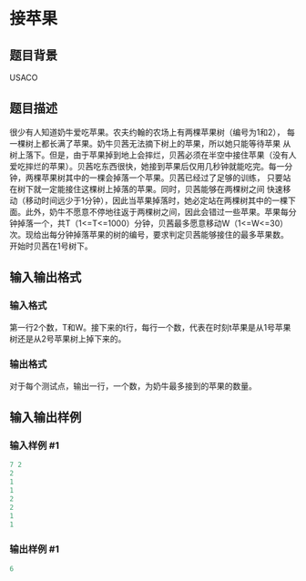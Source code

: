 # 接苹果

## 题目背景

USACO

## 题目描述

很少有人知道奶牛爱吃苹果。农夫约翰的农场上有两棵苹果树（编号为1和2）， 每一棵树上都长满了苹果。奶牛贝茜无法摘下树上的苹果，所以她只能等待苹果 从树上落下。但是，由于苹果掉到地上会摔烂，贝茜必须在半空中接住苹果（没有人爱吃摔烂的苹果）。贝茜吃东西很快，她接到苹果后仅用几秒钟就能吃完。每一分钟，两棵苹果树其中的一棵会掉落一个苹果。贝茜已经过了足够的训练， 只要站在树下就一定能接住这棵树上掉落的苹果。同时，贝茜能够在两棵树之间 快速移动（移动时间远少于1分钟），因此当苹果掉落时，她必定站在两棵树其中的一棵下面。此外，奶牛不愿意不停地往返于两棵树之间，因此会错过一些苹果。苹果每分钟掉落一个，共T（1<=T<=1000）分钟，贝茜最多愿意移动W（1<=W<=30） 次。现给出每分钟掉落苹果的树的编号，要求判定贝茜能够接住的最多苹果数。 开始时贝茜在1号树下。

## 输入输出格式

### 输入格式

第一行2个数，T和W。接下来的t行，每行一个数，代表在时刻t苹果是从1号苹果树还是从2号苹果树上掉下来的。

### 输出格式

对于每个测试点，输出一行，一个数，为奶牛最多接到的苹果的数量。

## 输入输出样例

### 输入样例 #1

```cpp
7 2
2
1
1
2
2
1
1

```
### 输出样例 #1

```cpp
6

```
